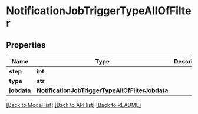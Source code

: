 # NotificationJobTriggerTypeAllOfFilter

## Properties
Name | Type | Description | Notes
------------ | ------------- | ------------- | -------------
**step** | **int** |  | [optional] 
**type** | **str** |  | [optional] 
**jobdata** | [**NotificationJobTriggerTypeAllOfFilterJobdata**](NotificationJobTriggerTypeAllOfFilterJobdata.md) |  | [optional] 

[[Back to Model list]](../README.md#documentation-for-models) [[Back to API list]](../README.md#documentation-for-api-endpoints) [[Back to README]](../README.md)


